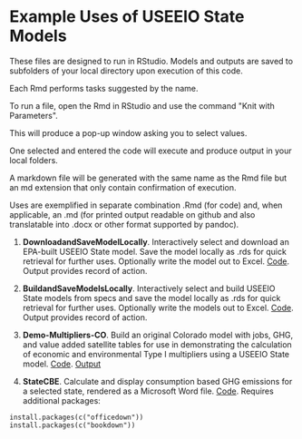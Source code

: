 # Example Uses of USEEIO State Models

These files are designed to run in RStudio. 
Models and outputs are saved to subfolders of your local directory upon execution of this code.

Each Rmd performs tasks suggested by the name.

To run a file, open the Rmd in RStudio and use the command "Knit with Parameters".

This will produce a pop-up window asking you to select values. 

One selected and entered the code will execute and produce output in your local folders.

A markdown file will be generated with the same name as the Rmd file but an md extension that only contain confirmation of execution.

Uses are exemplified in separate combination .Rmd (for code) and, when applicable, an .md (for printed output readable on github and also translatable into .docx or other format supported by pandoc). 

1. **DownloadandSaveModelLocally**. Interactively select and download an EPA-built USEEIO State model. Save the model locally as .rds for quick retrieval for further uses. Optionally write the model out to Excel. [Code](DownloadandSaveModelLocally.Rmd). Output provides record of action.  

2. **BuildandSaveModelsLocally**. Interactively select and build USEEIO State models from specs and save the model locally as .rds for quick retrieval for further uses. Optionally write the models out to Excel. [Code](BuildandSaveModelsLocally.Rmd). Output provides record of action.

3. **Demo-Multipliers-CO**. Build an original Colorado model with jobs, GHG, and value added satellite tables for use in demonstrating the calculation of economic and environmental Type I multipliers using a USEEIO State model. [Code](Demo-Multipliers-CO.Rmd).  [Output](Demo-Multipliers-CO.md)  

4. **StateCBE**. Calculate and display consumption based GHG emissions for a selected state, rendered as a Microsoft Word file. [Code](StateCBE.Rmd).
Requires additional packages:

```{r}
install.packages(c("officedown"))
install.packages(c("bookdown"))
```
